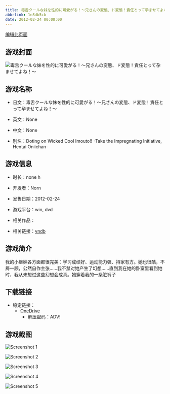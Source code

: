 ```yaml
---
title: 毒舌クールな妹を性的に可愛がる！～兄さんの変態、ド変態！責任とって孕ませてよね！～
abbrlink: 1e8db5cb
date: 2012-02-24 00:00:00
---
```

[编辑此页面](https://github.com/ACG-3/ADV3-source/blob/main/source/_posts/games/%E6%AF%92%E8%88%8C%E3%82%AF%E3%83%BC%E3%83%AB%E3%81%AA%E5%A6%B9%E3%82%92%E6%80%A7%E7%9A%84%E3%81%AB%E5%8F%AF%E6%84%9B%E3%81%8C%E3%82%8B%EF%BC%81%EF%BD%9E%E5%85%84%E3%81%95%E3%82%93%E3%81%AE%E5%A4%89%E6%85%8B%E3%80%81%E3%83%89%E5%A4%89%E6%85%8B%EF%BC%81%E8%B2%AC%E4%BB%BB%E3%81%A8%E3%81%A3%E3%81%A6%E5%AD%95%E3%81%BE%E3%81%9B%E3%81%A6%E3%82%88%E3%81%AD%EF%BC%81%EF%BD%9E.md)

## 游戏封面

![毒舌クールな妹を性的に可愛がる！～兄さんの変態、ド変態！責任とって孕ませてよね！～](https://pan.timero.xyz/d/onedrive/img_lib_001/%E6%AF%92%E8%88%8C%E3%82%AF%E3%83%BC%E3%83%AB%E3%81%AA%E5%A6%B9%E3%82%92%E6%80%A7%E7%9A%84%E3%81%AB%E5%8F%AF%E6%84%9B%E3%81%8C%E3%82%8B%EF%BC%81%EF%BD%9E%E5%85%84%E3%81%95%E3%82%93%E3%81%AE%E5%A4%89%E6%85%8B%E3%80%81%E3%83%89%E5%A4%89%E6%85%8B%EF%BC%81%E8%B2%AC%E4%BB%BB%E3%81%A8%E3%81%A3%E3%81%A6%E5%AD%95%E3%81%BE%E3%81%9B%E3%81%A6%E3%82%88%E3%81%AD%EF%BC%81%EF%BD%9E_cover.avif)


## 游戏名称

- 日文：毒舌クールな妹を性的に可愛がる！～兄さんの変態、ド変態！責任とって孕ませてよね！～
- 英文：None
- 中文：None

- 别名：Doting on Wicked Cool Imouto!! -Take the Impregnating Initiative, Hentai Oniichan-


## 游戏信息

- 时长：none h
- 开发者：Norn
- 发售日期：2012-02-24
- 游戏平台：win, dvd
- 相关作品：

- 相关链接：[vndb](https://vndb.org/v9882)


## 游戏简介

我的小继妹各方面都很完美：学习成绩好、运动能力强、持家有方。她也很酷，不屑一顾，公然自作主张......我不禁对她产生了幻想......直到我在她的卧室里看到她时，我从未想过这些幻想会成真。她穿着我的一条脏裤子




## 下载链接

- 稳定链接：
    - [OneDrive](https://pan.timero.xyz/onedrive/adv_lib_001/%E6%AF%92%E8%88%8C%E3%82%AF%E3%83%BC%E3%83%AB%E3%81%AA%E5%A6%B9%E3%82%92%E6%80%A7%E7%9A%84%E3%81%AB%E5%8F%AF%E6%84%9B%E3%81%8C%E3%82%8B%EF%BC%81%EF%BD%9E%E5%85%84%E3%81%95%E3%82%93%E3%81%AE%E5%A4%89%E6%85%8B%E3%80%81%E3%83%89%E5%A4%89%E6%85%8B%EF%BC%81%E8%B2%AC%E4%BB%BB%E3%81%A8%E3%81%A3%E3%81%A6%E5%AD%95%E3%81%BE%E3%81%9B%E3%81%A6%E3%82%88%E3%81%AD%EF%BC%81%EF%BD%9E)
        - 解压密码：ADV!



## 游戏截图


![Screenshot 1](https://pan.timero.xyz/d/onedrive/img_lib_001/%E6%AF%92%E8%88%8C%E3%82%AF%E3%83%BC%E3%83%AB%E3%81%AA%E5%A6%B9%E3%82%92%E6%80%A7%E7%9A%84%E3%81%AB%E5%8F%AF%E6%84%9B%E3%81%8C%E3%82%8B%EF%BC%81%EF%BD%9E%E5%85%84%E3%81%95%E3%82%93%E3%81%AE%E5%A4%89%E6%85%8B%E3%80%81%E3%83%89%E5%A4%89%E6%85%8B%EF%BC%81%E8%B2%AC%E4%BB%BB%E3%81%A8%E3%81%A3%E3%81%A6%E5%AD%95%E3%81%BE%E3%81%9B%E3%81%A6%E3%82%88%E3%81%AD%EF%BC%81%EF%BD%9E_Screenshot_1.avif)

![Screenshot 2](https://pan.timero.xyz/d/onedrive/img_lib_001/%E6%AF%92%E8%88%8C%E3%82%AF%E3%83%BC%E3%83%AB%E3%81%AA%E5%A6%B9%E3%82%92%E6%80%A7%E7%9A%84%E3%81%AB%E5%8F%AF%E6%84%9B%E3%81%8C%E3%82%8B%EF%BC%81%EF%BD%9E%E5%85%84%E3%81%95%E3%82%93%E3%81%AE%E5%A4%89%E6%85%8B%E3%80%81%E3%83%89%E5%A4%89%E6%85%8B%EF%BC%81%E8%B2%AC%E4%BB%BB%E3%81%A8%E3%81%A3%E3%81%A6%E5%AD%95%E3%81%BE%E3%81%9B%E3%81%A6%E3%82%88%E3%81%AD%EF%BC%81%EF%BD%9E_Screenshot_2.avif)

![Screenshot 3](https://pan.timero.xyz/d/onedrive/img_lib_001/%E6%AF%92%E8%88%8C%E3%82%AF%E3%83%BC%E3%83%AB%E3%81%AA%E5%A6%B9%E3%82%92%E6%80%A7%E7%9A%84%E3%81%AB%E5%8F%AF%E6%84%9B%E3%81%8C%E3%82%8B%EF%BC%81%EF%BD%9E%E5%85%84%E3%81%95%E3%82%93%E3%81%AE%E5%A4%89%E6%85%8B%E3%80%81%E3%83%89%E5%A4%89%E6%85%8B%EF%BC%81%E8%B2%AC%E4%BB%BB%E3%81%A8%E3%81%A3%E3%81%A6%E5%AD%95%E3%81%BE%E3%81%9B%E3%81%A6%E3%82%88%E3%81%AD%EF%BC%81%EF%BD%9E_Screenshot_3.avif)

![Screenshot 4](https://pan.timero.xyz/d/onedrive/img_lib_001/%E6%AF%92%E8%88%8C%E3%82%AF%E3%83%BC%E3%83%AB%E3%81%AA%E5%A6%B9%E3%82%92%E6%80%A7%E7%9A%84%E3%81%AB%E5%8F%AF%E6%84%9B%E3%81%8C%E3%82%8B%EF%BC%81%EF%BD%9E%E5%85%84%E3%81%95%E3%82%93%E3%81%AE%E5%A4%89%E6%85%8B%E3%80%81%E3%83%89%E5%A4%89%E6%85%8B%EF%BC%81%E8%B2%AC%E4%BB%BB%E3%81%A8%E3%81%A3%E3%81%A6%E5%AD%95%E3%81%BE%E3%81%9B%E3%81%A6%E3%82%88%E3%81%AD%EF%BC%81%EF%BD%9E_Screenshot_4.avif)

![Screenshot 5](https://pan.timero.xyz/d/onedrive/img_lib_001/%E6%AF%92%E8%88%8C%E3%82%AF%E3%83%BC%E3%83%AB%E3%81%AA%E5%A6%B9%E3%82%92%E6%80%A7%E7%9A%84%E3%81%AB%E5%8F%AF%E6%84%9B%E3%81%8C%E3%82%8B%EF%BC%81%EF%BD%9E%E5%85%84%E3%81%95%E3%82%93%E3%81%AE%E5%A4%89%E6%85%8B%E3%80%81%E3%83%89%E5%A4%89%E6%85%8B%EF%BC%81%E8%B2%AC%E4%BB%BB%E3%81%A8%E3%81%A3%E3%81%A6%E5%AD%95%E3%81%BE%E3%81%9B%E3%81%A6%E3%82%88%E3%81%AD%EF%BC%81%EF%BD%9E_Screenshot_5.avif)

